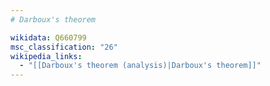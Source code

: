 ```yaml
---
# Darboux's theorem

wikidata: Q660799
msc_classification: "26"
wikipedia_links:
  - "[[Darboux's theorem (analysis)|Darboux's theorem]]"
---
```

